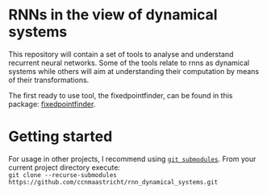 # RNNs in the view of dynamical systems

This repository will contain a set of tools to analyse and understand recurrent
neural networks. Some of the tools relate to rnns as dynamical systems while others 
will aim at understanding their computation by means of their transformations. 

The first ready to use tool, the fixedpointfinder, can be found in this package:
[fixedpointfinder](fixedpointfinder).

# Getting started

For usage in other projects, I recommend using [`git submodules`](https://git-scm.com/book/en/v2/Git-Tools-Submodules).
From your current project directory execute:  
`git clone --recurse-submodules https://github.com/ccnmaastricht/rnn_dynamical_systems.git`
 

